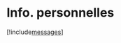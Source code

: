 # Info. personnelles

[!include[messages](infopersonnelles.messages.autogen.md)]



















































